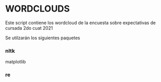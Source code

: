 # WORDCLOUDS
Este script contiene los wordcloud de la encuesta sobre expectativas de cursada 2do cuat 2021

Se utilzarán los siguientes paquetes

### nltk
matplotlib
### re
